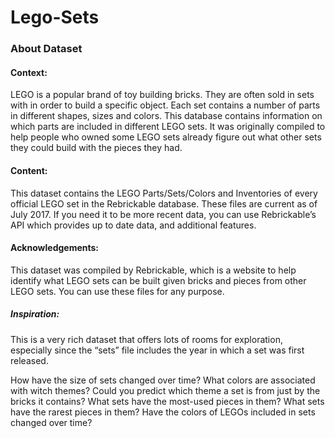 # Lego-Sets

### About Dataset
#### Context:
LEGO is a popular brand of toy building bricks. They are often sold in sets with in order to build a specific object. Each set contains a number of parts in different shapes, sizes and colors. This database contains information on which parts are included in different LEGO sets. It was originally compiled to help people who owned some LEGO sets already figure out what other sets they could build with the pieces they had.

#### Content:
This dataset contains the LEGO Parts/Sets/Colors and Inventories of every official LEGO set in the Rebrickable database. These files are current as of July 2017. If you need it to be more recent data, you can use Rebrickable’s API which provides up to date data, and additional features.

#### Acknowledgements:
This dataset was compiled by Rebrickable, which is a website to help identify what LEGO sets can be built given bricks and pieces from other LEGO sets. You can use these files for any purpose.

##### Inspiration:
This is a very rich dataset that offers lots of rooms for exploration, especially since the “sets” file includes the year in which a set was first released.

How have the size of sets changed over time? </n>
What colors are associated with witch themes? Could you predict which theme a set is from just by the bricks it contains? </n>
What sets have the most-used pieces in them? What sets have the rarest pieces in them? </n>
Have the colors of LEGOs included in sets changed over time? </n>
